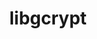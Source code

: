 ---
title: "libgcrypt"
layout: cache
categories: [package, develop-2023-10-08]
meta: {"versions": ["1.10.2"], "compilers": ["gcc@=11.3.0", "gcc@=11.4.0", "gcc@=7.5.0", "gcc@=9.4.0", "oneapi@=2023.2.1"], "oss": ["ubuntu18.04", "ubuntu20.04", "ubuntu22.04"], "platforms": ["linux"], "targets": ["aarch64", "ppc64le", "x86_64_v3"], "stacks": ["e4s", "e4s-arm", "e4s-oneapi", "e4s-power", "radiuss", "root", "tutorial"], "num_specs": 6, "num_specs_by_stack": {"radiuss": 1, "root": 6, "e4s-arm": 1, "e4s-power": 1, "e4s": 1, "e4s-oneapi": 1, "tutorial": 1}}
spec_details: [{"hash": "2dcvlaxzvs6q5ugngxx3i2pitcbvxtho", "compiler": "gcc@=7.5.0", "versions": ["1.10.2"], "os": "ubuntu18.04", "platform": "linux", "target": "x86_64_v3", "variants": ["build_system=autotools"], "stacks": ["radiuss", "root"], "size": "-", "tarball": "https://binaries.spack.io/develop-2023-10-08/build_cache/linux-ubuntu18.04-x86_64_v3/gcc-7.5.0/libgcrypt-1.10.2/linux-ubuntu18.04-x86_64_v3-gcc-7.5.0-libgcrypt-1.10.2-2dcvlaxzvs6q5ugngxx3i2pitcbvxtho.spack"}, {"hash": "73j2bptljseqqju5bozfdyoh7necsmj4", "compiler": "gcc@=11.4.0", "versions": ["1.10.2"], "os": "ubuntu20.04", "platform": "linux", "target": "aarch64", "variants": ["build_system=autotools"], "stacks": ["root", "e4s-arm"], "size": "-", "tarball": "https://binaries.spack.io/develop-2023-10-08/build_cache/linux-ubuntu20.04-aarch64/gcc-11.4.0/libgcrypt-1.10.2/linux-ubuntu20.04-aarch64-gcc-11.4.0-libgcrypt-1.10.2-73j2bptljseqqju5bozfdyoh7necsmj4.spack"}, {"hash": "pfiiy3ad3zu7navhtfp5ke5dy2kiddmj", "compiler": "gcc@=9.4.0", "versions": ["1.10.2"], "os": "ubuntu20.04", "platform": "linux", "target": "ppc64le", "variants": ["build_system=autotools"], "stacks": ["e4s-power", "root"], "size": "-", "tarball": "https://binaries.spack.io/develop-2023-10-08/build_cache/linux-ubuntu20.04-ppc64le/gcc-9.4.0/libgcrypt-1.10.2/linux-ubuntu20.04-ppc64le-gcc-9.4.0-libgcrypt-1.10.2-pfiiy3ad3zu7navhtfp5ke5dy2kiddmj.spack"}, {"hash": "pe5areemklwysuhqqsxlcszxizihqf7a", "compiler": "gcc@=11.4.0", "versions": ["1.10.2"], "os": "ubuntu20.04", "platform": "linux", "target": "x86_64_v3", "variants": ["build_system=autotools"], "stacks": ["e4s", "root"], "size": "-", "tarball": "https://binaries.spack.io/develop-2023-10-08/build_cache/linux-ubuntu20.04-x86_64_v3/gcc-11.4.0/libgcrypt-1.10.2/linux-ubuntu20.04-x86_64_v3-gcc-11.4.0-libgcrypt-1.10.2-pe5areemklwysuhqqsxlcszxizihqf7a.spack"}, {"hash": "vyxrqb2neo3g5g7gcl6fpgdncjq7kkdj", "compiler": "oneapi@=2023.2.1", "versions": ["1.10.2"], "os": "ubuntu20.04", "platform": "linux", "target": "x86_64_v3", "variants": ["build_system=autotools"], "stacks": ["root", "e4s-oneapi"], "size": "-", "tarball": "https://binaries.spack.io/develop-2023-10-08/build_cache/linux-ubuntu20.04-x86_64_v3/oneapi-2023.2.1/libgcrypt-1.10.2/linux-ubuntu20.04-x86_64_v3-oneapi-2023.2.1-libgcrypt-1.10.2-vyxrqb2neo3g5g7gcl6fpgdncjq7kkdj.spack"}, {"hash": "egdp5dwcidke3sbruznupsck6kbftkz5", "compiler": "gcc@=11.3.0", "versions": ["1.10.2"], "os": "ubuntu22.04", "platform": "linux", "target": "x86_64_v3", "variants": ["build_system=autotools"], "stacks": ["root", "tutorial"], "size": "-", "tarball": "https://binaries.spack.io/develop-2023-10-08/build_cache/linux-ubuntu22.04-x86_64_v3/gcc-11.3.0/libgcrypt-1.10.2/linux-ubuntu22.04-x86_64_v3-gcc-11.3.0-libgcrypt-1.10.2-egdp5dwcidke3sbruznupsck6kbftkz5.spack"}]
---